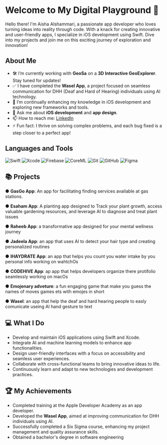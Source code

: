 # Welcome to My Digital Playground 🎢

Hello there! I'm Aisha Alshammari, a passionate app developer who loves turning ideas into reality through code. With a knack for creating innovative and user-friendly apps, I specialize in iOS development using Swift. Dive into my projects and join me on this exciting journey of exploration and innovation!

## About Me

- 🛠 I’m currently working with **GeoSa** on a **3D Interactive GeoExplorer**. Stay tuned for updates!
- ✅ I have completed the **Wasel App**, a project focused on seamless communication for DHH (Deaf and Hard of Hearing) individuals using AI technology.
- 🌱 I’m continually enhancing my knowledge in iOS development and exploring new frameworks and tools.
- 💬 Ask me about **iOS development** and **app design**.
- 📫 How to reach me: [LinkedIn](https://www.linkedin.com/in/aisha-rashid-alshammari-1a5700250/)
- ⚡ Fun fact: I thrive on solving complex problems, and each bug fixed is a step closer to a perfect app!

## Languages and Tools

![Swift](https://img.shields.io/badge/-Swift-orange?style=flat&logo=swift)
![Xcode](https://img.shields.io/badge/-Xcode-blue?style=flat&logo=xcode)
![Firebase](https://img.shields.io/badge/-Firebase-yellow?style=flat&logo=firebase)
![CoreML](https://img.shields.io/badge/-CoreML-green?style=flat&logo=apple)
![Git](https://img.shields.io/badge/-Git-red?style=flat&logo=git)
![GitHub](https://img.shields.io/badge/-GitHub-black?style=flat&logo=github)
![Figma](https://img.shields.io/badge/-Figma-purple?style=flat&logo=figma)


## 📚 Projects

● **GasGo App**: An app for facilitating finding services available at gas stations.

● **Esaham App**: A planting app designed to Track your plant growth, access valuable gardening resources, and leverage AI to diagnose and treat plant issues

● **Raheeb App**: a transformative app designed for your mental wellness journey

● **Jadeela App**: an app that uses AI to detect your hair type and creating personalized routines

● **IHAYDRATE App**: an app that helps you count you water intake by you personal info working on wahtchOs

● **CODEHIVE App**: ap app that helps developers organize there protifolio seamlessly working on macOs

● **Emojenary adveture**: a fun engaging game that make you guess the names of moves games ets with emojes in short

● **Wasel**: an app that help the deaf and hard hearing people to easly comunicate useing AI hand gesture to text 

## 💻 What I Do

- Develop and maintain iOS applications using Swift and Xcode.
- Integrate AI and machine learning models to enhance app functionalities.
- Design user-friendly interfaces with a focus on accessibility and seamless user experiences.
- Collaborate with cross-functional teams to bring innovative ideas to life.
- Continuously learn and adapt to new technologies and development practices.

## 🏆 My Achievements

- Completed training at the Apple Developer Academy as an app developer.
- Developed the **Wasel App**, aimed at improving communication for DHH individuals using AI.
- Successfully completed a Six Sigma course, enhancing my project management and quality assurance skills.
- Obtained a bachelor's degree in software engineering 

